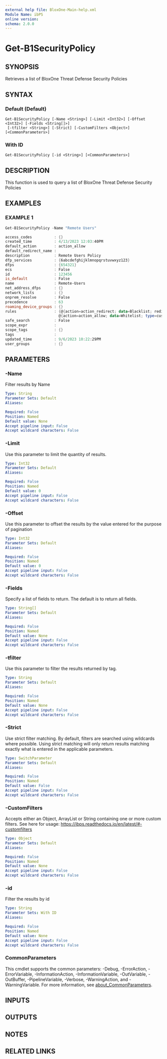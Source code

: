```yaml
---
external help file: BloxOne-Main-help.xml
Module Name: ibPS
online version:
schema: 2.0.0
---
```


# Get-B1SecurityPolicy

## SYNOPSIS
Retrieves a list of BloxOne Threat Defense Security Policies

## SYNTAX

### Default (Default)
```
Get-B1SecurityPolicy [-Name <String>] [-Limit <Int32>] [-Offset <Int32>] [-Fields <String[]>]
 [-tfilter <String>] [-Strict] [-CustomFilters <Object>] [<CommonParameters>]
```

### With ID
```
Get-B1SecurityPolicy [-id <String>] [<CommonParameters>]
```

## DESCRIPTION
This function is used to query a list of BloxOne Threat Defense Security Policies

## EXAMPLES

### EXAMPLE 1
```powershell
Get-B1SecurityPolicy -Name "Remote Users"

access_codes          : {}
created_time          : 4/13/2023 12:03:40PM
default_action        : action_allow
default_redirect_name :
description           : Remote Users Policy
dfp_services          : {6abcdefghijklmnopqrstuvwxyz123}
dfps                  : {654321}
ecs                   : False
id                    : 123456
is_default            : False
name                  : Remote-Users
net_address_dfps      : {}
network_lists         : {}
onprem_resolve        : False
precedence            : 63
roaming_device_groups : {}
rules                 : {@{action=action_redirect; data=Blacklist; redirect_name=; type=custom_list}, @{action=action_block; data=Malicious Domains; type=custom_list}, @{action=action_block; data=Newly Observed Domains; type=custom_list},
                        @{action=action_allow; data=Whitelist; type=custom_list}…}
safe_search           : False
scope_expr            :
scope_tags            : {}
tags                  :
updated_time          : 9/6/2023 10:22:29PM
user_groups           : {}
```

## PARAMETERS

### -Name
Filter results by Name

```yaml
Type: String
Parameter Sets: Default
Aliases:

Required: False
Position: Named
Default value: None
Accept pipeline input: False
Accept wildcard characters: False
```

### -Limit
Use this parameter to limit the quantity of results.

```yaml
Type: Int32
Parameter Sets: Default
Aliases:

Required: False
Position: Named
Default value: 0
Accept pipeline input: False
Accept wildcard characters: False
```

### -Offset
Use this parameter to offset the results by the value entered for the purpose of pagination

```yaml
Type: Int32
Parameter Sets: Default
Aliases:

Required: False
Position: Named
Default value: 0
Accept pipeline input: False
Accept wildcard characters: False
```

### -Fields
Specify a list of fields to return.
The default is to return all fields.

```yaml
Type: String[]
Parameter Sets: Default
Aliases:

Required: False
Position: Named
Default value: None
Accept pipeline input: False
Accept wildcard characters: False
```

### -tfilter
Use this parameter to filter the results returned by tag.

```yaml
Type: String
Parameter Sets: Default
Aliases:

Required: False
Position: Named
Default value: None
Accept pipeline input: False
Accept wildcard characters: False
```

### -Strict
Use strict filter matching.
By default, filters are searched using wildcards where possible.
Using strict matching will only return results matching exactly what is entered in the applicable parameters.

```yaml
Type: SwitchParameter
Parameter Sets: Default
Aliases:

Required: False
Position: Named
Default value: False
Accept pipeline input: False
Accept wildcard characters: False
```

### -CustomFilters
Accepts either an Object, ArrayList or String containing one or more custom filters.
See here for usage: https://ibps.readthedocs.io/en/latest/#-customfilters

```yaml
Type: Object
Parameter Sets: Default
Aliases:

Required: False
Position: Named
Default value: None
Accept pipeline input: False
Accept wildcard characters: False
```

### -id
Filter the results by id

```yaml
Type: String
Parameter Sets: With ID
Aliases:

Required: False
Position: Named
Default value: None
Accept pipeline input: False
Accept wildcard characters: False
```

### CommonParameters
This cmdlet supports the common parameters: -Debug, -ErrorAction, -ErrorVariable, -InformationAction, -InformationVariable, -OutVariable, -OutBuffer, -PipelineVariable, -Verbose, -WarningAction, and -WarningVariable. For more information, see [about_CommonParameters](http://go.microsoft.com/fwlink/?LinkID=113216).

## INPUTS

## OUTPUTS

## NOTES

## RELATED LINKS
